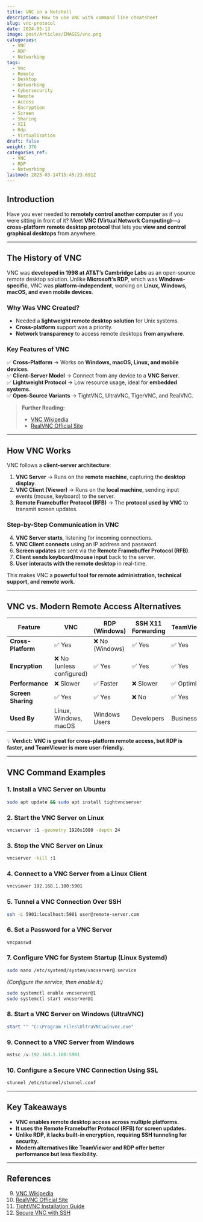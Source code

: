```yaml
---
title: VNC in a Nutshell
description: How to use VNC with command line cheatsheet
slug: vnc-protocol
date: 2024-05-13
image: post/Articles/IMAGES/vnc.png
categories:
  - VNC
  - RDP
  - Networking
tags:
  - Vnc
  - Remote
  - Desktop
  - Networking
  - Cybersecurity
  - Remote
  - Access
  - Encryption
  - Screen
  - Sharing
  - X11
  - Rdp
  - Virtualization
draft: false
weight: 376
categories_ref:
  - VNC
  - RDP
  - Networking
lastmod: 2025-03-14T15:45:23.691Z
---
```

<!--
# How the VNC Protocol Works: History, Relationship to Alternatives, and 10 Code Examples
-->

## Introduction

Have you ever needed to **remotely control another computer** as if you were sitting in front of it? Meet **VNC (Virtual Network Computing)**—a **cross-platform remote desktop protocol** that lets you **view and control graphical desktops** from anywhere.

<!--
This article will **demystify VNC** and explain:  

- The **history and motivation** behind VNC.  
- How the **VNC protocol works**.  
- **VNC vs. modern alternatives** like **RDP, TeamViewer, and SSH X11 Forwarding**.  
- **10 practical code examples** for working with VNC.  
-->

***

## The History of VNC

VNC was **developed in 1998 at AT\&T’s Cambridge Labs** as an open-source remote desktop solution. Unlike **Microsoft’s RDP**, which was **Windows-specific**, VNC was **platform-independent**, working on **Linux, Windows, macOS, and even mobile devices**.

### **Why Was VNC Created?**

* Needed a **lightweight remote desktop solution** for Unix systems.
* **Cross-platform** support was a priority.
* **Network transparency** to access remote desktops **from anywhere**.

### **Key Features of VNC**

✅ **Cross-Platform** → Works on **Windows, macOS, Linux, and mobile devices**.\
✅ **Client-Server Model** → Connect from any device to a **VNC Server**.\
✅ **Lightweight Protocol** → Low resource usage, ideal for **embedded systems**.\
✅ **Open-Source Variants** → TightVNC, UltraVNC, TigerVNC, and RealVNC.

> **Further Reading:**
>
> * [VNC Wikipedia](https://en.wikipedia.org/wiki/Virtual_Network_Computing)
> * [RealVNC Official Site](https://www.realvnc.com/en/)

***

## How VNC Works

VNC follows a **client-server architecture**:

1. **VNC Server** → Runs on the **remote machine**, capturing the **desktop display**.
2. **VNC Client (Viewer)** → Runs on the **local machine**, sending input events (mouse, keyboard) to the server.
3. **Remote Framebuffer Protocol (RFB)** → The **protocol used by VNC** to transmit screen updates.

### **Step-by-Step Communication in VNC**

4. **VNC Server starts**, listening for incoming connections.
5. **VNC Client connects** using an IP address and password.
6. **Screen updates** are sent via the **Remote Framebuffer Protocol (RFB)**.
7. **Client sends keyboard/mouse input** back to the server.
8. **User interacts with the remote desktop** in real-time.

This makes VNC a **powerful tool for remote administration, technical support, and remote work**.

***

## VNC vs. Modern Remote Access Alternatives

| Feature            | VNC                      | RDP (Windows)  | SSH X11 Forwarding | TeamViewer  |
| ------------------ | ------------------------ | -------------- | ------------------ | ----------- |
| **Cross-Platform** | ✅ Yes                    | ❌ No (Windows) | ✅ Yes              | ✅ Yes       |
| **Encryption**     | ❌ No (unless configured) | ✅ Yes          | ✅ Yes              | ✅ Yes       |
| **Performance**    | ❌ Slower                 | ✅ Faster       | ❌ Slower           | ✅ Optimized |
| **Screen Sharing** | ✅ Yes                    | ✅ Yes          | ❌ No               | ✅ Yes       |
| **Used By**        | Linux, Windows, macOS    | Windows Users  | Developers         | Businesses  |

💡 **Verdict:** **VNC is great for cross-platform remote access, but RDP is faster, and TeamViewer is more user-friendly.**

***

## VNC Command Examples

### **1. Install a VNC Server on Ubuntu**

```bash
sudo apt update && sudo apt install tightvncserver
```

### **2. Start the VNC Server on Linux**

```bash
vncserver :1 -geometry 1920x1080 -depth 24
```

### **3. Stop the VNC Server on Linux**

```bash
vncserver -kill :1
```

### **4. Connect to a VNC Server from a Linux Client**

```bash
vncviewer 192.168.1.100:5901
```

### **5. Tunnel a VNC Connection Over SSH**

```bash
ssh -L 5901:localhost:5901 user@remote-server.com
```

### **6. Set a Password for a VNC Server**

```bash
vncpasswd
```

### **7. Configure VNC for System Startup (Linux Systemd)**

```bash
sudo nano /etc/systemd/system/vncserver@.service
```

*(Configure the service, then enable it:)*

```bash
sudo systemctl enable vncserver@1
sudo systemctl start vncserver@1
```

### **8. Start a VNC Server on Windows (UltraVNC)**

```powershell
start "" "C:\Program Files\UltraVNC\winvnc.exe"
```

### **9. Connect to a VNC Server from Windows**

```powershell
mstsc /v:192.168.1.100:5901
```

### **10. Configure a Secure VNC Connection Using SSL**

```bash
stunnel /etc/stunnel/stunnel.conf
```

***

## Key Takeaways

* **VNC enables remote desktop access across multiple platforms.**
* **It uses the Remote Framebuffer Protocol (RFB) for screen updates.**
* **Unlike RDP, it lacks built-in encryption, requiring SSH tunneling for security.**
* **Modern alternatives like TeamViewer and RDP offer better performance but less flexibility.**

***

## References

9. [VNC Wikipedia](https://en.wikipedia.org/wiki/Virtual_Network_Computing)
10. [RealVNC Official Site](https://www.realvnc.com/en/)
11. [TightVNC Installation Guide](https://www.tightvnc.com/download.php)
12. [Secure VNC with SSH](https://www.ssh.com/academy/ssh/vnc-over-ssh)

